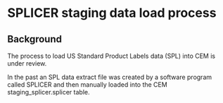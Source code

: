 SPLICER staging data load process
==================================

Background
----------
The process to load US Standard Product Labels data (SPL) into CEM is under review.

In the past an SPL data extract file was created by a software program called SPLICER and then manually loaded into the CEM staging_splicer.splicer table.




